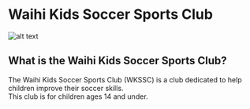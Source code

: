 # Waihi Kids Soccer Sports Club

![alt text](https://github.com/30022060/COMP5210-30022060.git/images.jpg "Logo Title Text 1")

## What is the Waihi Kids Soccer Sports Club?

The Waihi Kids Soccer Sports Club (WKSSC) is a club dedicated to help children improve their soccer skills.
<br>This club is for children ages 14 and under.
<br>
<br>
## 
